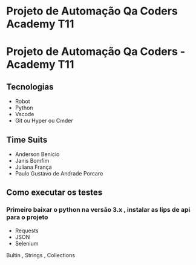 <h1> Projeto de Automação Qa Coders Academy T11 <h1> 

# Projeto de Automação Qa Coders -  Academy T11

 
 ## Tecnologias 

 - Robot
 - Python
 - Vscode
 - Git ou Hyper ou Cmder
 

 ## Time Suits

 - Anderson Benicio
 - Janis Bomfim
 - Juliana França
 - Paulo Gustavo de Andrade Porcaro

 ## Como executar os testes

 ### Primeiro baixar o python na versão 3.x , instalar as lips de api para o projeto

- Requests
- JSON
- Selenium

Bultin , Strings , Collections
